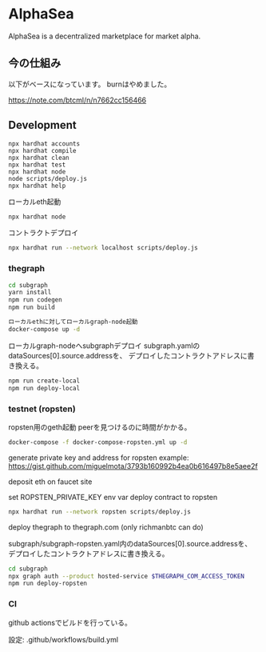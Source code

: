 # AlphaSea

AlphaSea is a decentralized marketplace for market alpha.

## 今の仕組み

以下がベースになっています。
burnはやめました。

https://note.com/btcml/n/n7662cc156466

## Development

```shell
npx hardhat accounts
npx hardhat compile
npx hardhat clean
npx hardhat test
npx hardhat node
node scripts/deploy.js
npx hardhat help
```

ローカルeth起動
```bash
npx hardhat node
```

コントラクトデプロイ
```bash
npx hardhat run --network localhost scripts/deploy.js
```


### thegraph

```bash
cd subgraph
yarn install
npm run codegen
npm run build
```

```bash
ローカルethに対してローカルgraph-node起動
docker-compose up -d
```

ローカルgraph-nodeへsubgraphデプロイ
subgraph.yamlのdataSources[0].source.addressを、
デプロイしたコントラクトアドレスに書き換える。

```bash
npm run create-local
npm run deploy-local
```

### testnet (ropsten)

ropsten用のgeth起動
peerを見つけるのに時間がかかる。

```bash
docker-compose -f docker-compose-ropsten.yml up -d
```

generate private key and address for ropsten
example: https://gist.github.com/miguelmota/3793b160992b4ea0b616497b8e5aee2f

deposit eth on faucet site

set ROPSTEN_PRIVATE_KEY env var
deploy contract to ropsten 

```bash
npx hardhat run --network ropsten scripts/deploy.js
```

deploy thegraph to thegraph.com (only richmanbtc can do)

subgraph/subgraph-ropsten.yaml内のdataSources[0].source.addressを、
デプロイしたコントラクトアドレスに書き換える。

```bash
cd subgraph
npx graph auth --product hosted-service $THEGRAPH_COM_ACCESS_TOKEN
npm run deploy-ropsten
```

### CI

github actionsでビルドを行っている。

設定: .github/workflows/build.yml
